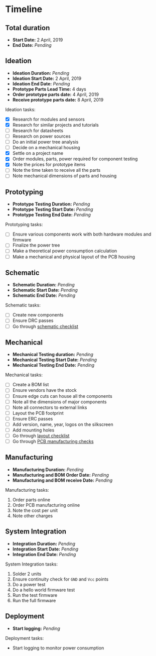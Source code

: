 # Timeline

## Total duration

- **Start Date:** 2 April, 2019
- **End Date:** *Pending*

## Ideation

- **Ideation Duration:** *Pending*
- **Ideation Start Date:** 2 April, 2019
- **Ideation End Date:** *Pending*
- **Prototype Parts Lead Time:** 4 days
- **Order prototype parts date:** 4 April, 2019
- **Receive prototype parts date:** 8 April, 2019

Ideation tasks:

- [x] Research for modules and sensors
- [x] Research for similar projects and tutorials
- [ ] Research for datasheets
- [ ] Research on power sources
- [ ] Do an initial power tree analysis
- [ ] Decide on a mechanical housing
- [x] Settle on a project name
- [x] Order modules, parts, power required for component testing
- [x] Note the prices for prototype items
- [ ] Note the time taken to receive all the parts
- [ ] Note mechanical dimensions of parts and housing

## Prototyping

- **Prototype Testing Duration:** *Pending*
- **Prototype Testing Start Date:** *Pending*
- **Prototype Testing End Date:** *Pending*

Prototyping tasks:

- [ ] Ensure various components work with both hardware modules and firmware
- [ ] Finalize the power tree
- [ ] Make a theoretical power consumption calculation
- [ ] Make a mechanical and physical layout of the PCB housing

## Schematic

- **Schematic Duration:** *Pending*
- **Schematic Start Date:** *Pending*
- **Schematic End Date:** *Pending*

Schematic tasks:

- [ ] Create new components
- [ ] Ensure DRC passes
- [ ] Go through [schematic checklist](https://github.com/azonenberg/pcb-checklist/blob/master/schematic-checklist.md)

## Mechanical

- **Mechanical Testing duration:** *Pending*
- **Mechanical Testing Start Date:** *Pending*
- **Mechanical Testing End Date:** *Pending*

Mechanical tasks:

- [ ] Create a BOM list
- [ ] Ensure vendors have the stock
- [ ] Ensure edge cuts can house all the components
- [ ] Note all the dimensions of major components
- [ ] Note all connectors to external links
- [ ] Layout the PCB footprint
- [ ] Ensure ERC passes
- [ ] Add version, name, year, logos on the silkscreen
- [ ] Add mounting holes
- [ ] Go through [layout checklist](https://github.com/azonenberg/pcb-checklist/blob/master/layout-checklist.md)
- [ ] Go through [PCB manufacturing checks](https://www.seeedstudio.com/blog/2019/04/05/11-do-it-yourself-pcb-design-for-manufacture-checks-anyone-can-do/)

## Manufacturing

- **Manufacturing Duration:** *Pending*
- **Manufacturing and BOM Order Date:** *Pending*
- **Manufacturing and BOM receive Date:** *Pending*

Manufacturing tasks:

1. Order parts online
1. Order PCB manufacturing online
1. Note the cost per unit
1. Note other charges

## System Integration

- **Integration Duration:** *Pending*
- **Integration Start Date:** *Pending*
- **Integration End Date:** *Pending*

System Integration tasks:

1. Solder 2 units
1. Ensure continuity check for `GND` and `Vcc` points
1. Do a power test
1. Do a hello world firmware test
1. Run the test firmware
1. Run the full firmware

## Deployment

- **Start logging:** *Pending*

Deployment tasks:

- Start logging to monitor power consumption

